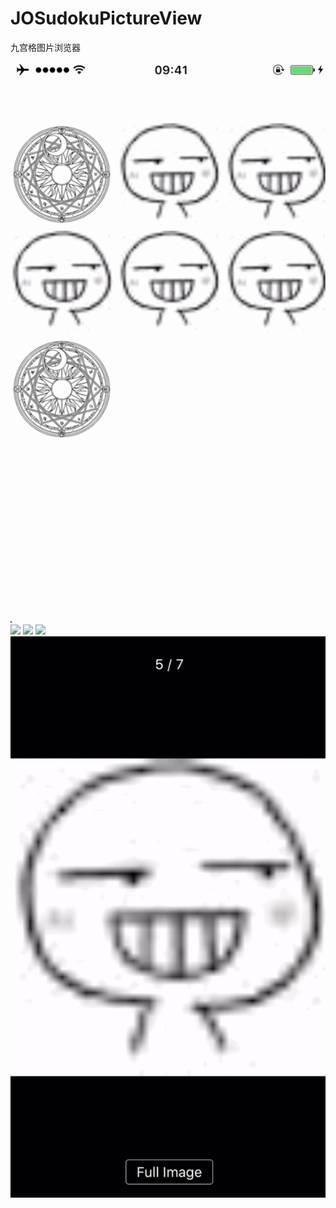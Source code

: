 # JOSudokuPictureView
九宫格图片浏览器 

![](https://github.com/djangolee/JOSudokuPictureView/blob/master/1.gif)
![](https://github.com/djangolee/JOSudokuPictureView/blob/master/2.gif)
![](https://github.com/djangolee/JOSudokuPictureView/blob/master/3.gif)
![](https://github.com/djangolee/JOSudokuPictureView/blob/master/4.gif)
![](https://github.com/djangolee/JOSudokuPictureView/blob/master/5.gif)